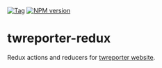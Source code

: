 [![Tag](https://img.shields.io/github/tag/twreporter/twreporter-redux.svg)](https://github.com/twreporter/twreporter-redux/tags)
[![NPM version](https://img.shields.io/npm/v/@twreporter/redux.svg)](https://www.npmjs.com/package/@twreporter/redux)

# twreporter-redux
Redux actions and reducers for [twreporter website](https://www.twreporter.org).


